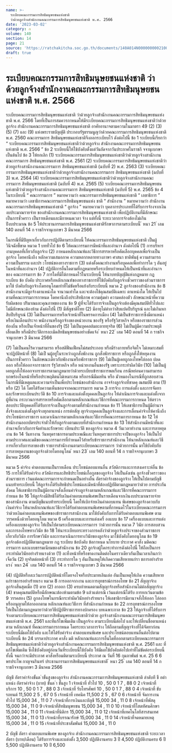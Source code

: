 ```yaml
---
name: >-
  ระเบียบคณะกรรมการสิทธิมนุษยชนแห่งชาติ
  ว่าด้วยลูกจ้างสำนักงานคณะกรรมการสิทธิมนุษยชนแห่งชาติ พ.ศ. 2566
date: '2023-03-02'
category: ก
volume: 140
section: 14
page: 21
source: 'https://ratchakitcha.soc.go.th/documents/140A014N0000000002100.pdf'
draft: true
---
```


# ระเบียบคณะกรรมการสิทธิมนุษยชนแห่งชาติ ว่าด้วยลูกจ้างสำนักงานคณะกรรมการสิทธิมนุษยชนแห่งชาติ พ.ศ. 2566

ระเบียบคณะกรรมการสิทธิมนุษยชนแห่งชาติ ว่าด้วยลูกจ้างสำนักงานคณะกรรมการสิทธิมนุษยชนแห่งชาติ พ.ศ. 2566 โดยที่เป็นการสมควรกาหนดให้มีระเบียบคณะกรรมการสิทธิมนุษยชนแห่งชาติว่าด้วยลูกจ้าง สำนักงานคณะกรรมการสิทธิมนุษยชนแห่งชาติ อาศัยอานาจตามความในมาตรา 49 (2) (3) (5) (7) และ (9) แห่งพระราชบัญญัติ ประกอบรัฐธรรมนูญว่าด้วยคณะกรรมการสิทธิมนุษยชนแห่งชาติ พ.ศ. 2560 คณะกรรมการ สิทธิมนุษยชนแห่งชาติจึงออกระเบียบไว้ ดังต่อไปนี้ ข้อ 1 ระเบียบนี้เรียกว่า “ ระเบียบคณะกรรมการสิทธิมนุษยชนแห่งชาติว่าด้วยลูกจ้าง สำนักงานคณะกรรมการสิทธิมนุษยชนแห่งชาติ พ.ศ. 2566 ” ข้อ 2 ระเบียบนี้ให้ใช้บังคับตั้งแต่วันถัดจากวันประกาศในราชกิ จจานุเบกษาเป็นต้นไป ข้อ 3 ให้ยกเลิก (1) ระเบียบคณะกรรมการสิทธิมนุษยชนแห่งชาติว่าด้วยลูกจ้างสานักงานคณะกรรมการ สิทธิมนุษยชนแห่งชาติ พ.ศ. 2561 (2) ระเบียบคณะกรรมการสิทธิมนุษยชนแห่งชาติว่าด้วยลูกจ้างสานักงานคณะกรรมการ สิทธิมนุษยชนแห่งชาติ (ฉบับที่ 2) พ.ศ. 2563 (3) ระเบียบคณะกรรมการสิทธิมนุษยชนแห่งชาติว่าด้วยลูกจ้างสานักงานคณะกรรมการ สิทธิมนุษยชนแห่งชาติ (ฉบับที่ 3) พ.ศ. 2564 (4) ระเบียบคณะกรรมการสิทธิมนุษยชนแห่งชาติว่าด้วยลูกจ้างสานักงานคณะกรรมการ สิทธิมนุษยชนแห่งชาติ (ฉบับที่ 4) พ.ศ. 2565 (5) ระเบียบคณะกรรมการสิทธิมนุษยชนแห่งชาติว่าด้วยลูกจ้างสานักงานคณะกรรมการ สิทธิมนุษยชนแห่งชาติ (ฉบับที่ 5) พ.ศ. 2565 ข้อ 4 ในระเบียบนี้ “ คณะกรรมการ ” หมายความว่า คณะกรรมการสิทธิมนุษยชนแห่งชาติ “ เลขาธิการ ” หมายความว่า เลขาธิการคณะกรรมการสิทธิมนุษยชนแห่ง ชาติ “ สำนักงาน ” หมายความว่า สำนักงานคณะกรรมการสิทธิมนุษยชนแห่งชาติ “ ลูกจ้าง ” หมายความว่า บุคลากรประเภทที่ได้รับการจ้างจากเงินงบประมาณรายจ่าย ของสำนักงานคณะกรรมการสิทธิมนุษยชนแห่งชาติ เพื่อปฏิบัติงานที่มีลักษณะเป็นการชั่วคราว เป็นรายเดือนและมีกาหนดเวลา จ้าง แต่ทั้งนี้ ระยะเวลาการจ้างต้องไม่เกินปีงบประมาณ ข้อ 5 ให้ประธานกรรมการสิทธิมนุษยชนแห่งชาติรักษาการตามระเบียบนี้ ้ หนา 21 ่ เลม 140 ตอนที่ 14 ก ราชกิจจานุเบกษา 3 มีนาคม 2566

ในกรณีที่มีปัญหาเกี่ยวกับการปฏิบัติตามระเบียบนี้ ให้คณะกรรมการสิทธิมนุษยชนแห่งชาติ เป็นผู้วินิจฉัยชี้ขาด หมวด 1 บททั่วไป ข้อ 6 ให้คณะกรรมการมีหน้าที่และอำนาจ ดังต่อไปนี้ (1) การบริหารงานบุคคลที่เกี่ยวกับลูกจ้าง (2) กาหนดหลักเกณฑ์และวิธีการสรรหาหรือคัดเลือกบุคคลเพื่อจ้างเป็นลูกจ้าง โดยคานึงถึง หลักความเสมอภาค ความหลากหลายทางภาษา ศาสนา ชาติพันธุ์ ความสามารถ ความเป็นธรรม และปร ะโยชน์ของทางราชการ (3) แต่งตั้งคณะทำงานหรือบุคคลเพื่อทำการใด ๆ อันอยู่ในหน้าที่และอำนาจ (4) ปฏิบัติการอื่นใดตามที่กฎหมายหรือระเบียบกำหนดให้เป็นหน้าที่และอำนาจของ คณะกรรมการ ข้อ 7 การใดที่มิได้กาหนดไว้ในระเบียบนี้ ให้นาบทบัญญัติแห่งกฎหมาย กฎ ระเบียบ ข้อ บังคับ ประกาศหรือหลักเกณฑ์ของทางราชการที่ใช้บังคับกับลูกจ้างชั่วคราวของส่วนราชการมาใช้ บังคับกับลูกจ้างโดยอนุโลมเท่าที่ไม่ขัดหรือแย้งกับระเบียบนี้ หมวด 2 ลูกจ้างของสำนักงาน ข้อ 8 สานักงานจะมีลูกจ้างตาแหน่งใด จานวนเท่าใด และจะต้องใช้คุณสมบัติเฉพาะ ตาแหน่งใด ให้เป็นไปตามที่คณะกรรมการกาหนด โดยคานึงถึงประสิทธิภาพ ความคุ้มค่า ความคล่องตัว ลักษณะหน้าที่ความรับผิดชอบ ปริมาณและคุณภาพของงาน ข้อ 9 ผู้ที่จะได้รับการจ้างเป็นลูกจ้างต้องมีคุณสมบัติทั่วไปและไม่มีลักษณะต้องห้าม ดังต่อไปนี้ (1) มีสัญชาติไทย (2) มีอายุไม่ต่ากว่าสิบแปดปีบริบูรณ์ และไม่เกินหกสิบปีบริบูรณ์ (3) ไม่เป็นกรรมการหรือเจ้าหน้าที่ในพรรคการเมือง (4) ไม่เป็นข้าราชการซึ่งมีตาแหน่งหรือเงินเดือนประจา พนักงานหรือลูกจ้างของหน่วยงาน ของรัฐ หรือรัฐวิสาหกิจ หรือของราชการส่วนท้องถิ่น หรือเป็นเจ้ำหน้าที่อื่นของรัฐ (5) ไม่เป็นบุคคลล้มละลายทุจริต (6) ไม่เป็นผู้มีความประพฤติเสื่อมเสีย หรือมีประวัติการละเมิดสิทธิมนุษยชนอย่างชัดแจ้ง ้ หนา 22 ่ เลม 140 ตอนที่ 14 ก ราชกิจจานุเบกษา 3 มีนาคม 2566

(7) ไม่เป็นคนไร้ความสามารถ หรือสติฟั่นเฟือนไม่สมประกอบ หรือมีร่างกายหรือจิตใจ ไม่เหมาะสมที่จะปฏิบัติหน้าที่ (8) ไม่เป็ นผู้อยู่ในระหว่างถูกสั่งพักงาน ถูกสั่งพักราชการ หรือถูกสั่งให้หยุดงานเป็นการชั่วคราว ในลักษณะเดียวกับพักงานหรือพักราชการ (9) ไม่เป็นผู้เคยถูกลงโทษไล่ออก ปลดออก หรือให้ออกจากราชการ รัฐวิสาหกิจ หรือ หน่วยงานอื่นของรัฐ เพราะกระทำผิดวินัย (10) ไม่เป็นผู้ เคยถูกสั่งให้ออกจากราชการตามกฎหมายว่าด้วยระเบียบข้าราชการพลเรือน กรณีหย่อนความสามารถ บกพร่องในหน้าที่หรือประพฤติตนไม่เหมาะสม หรือกรณีมีมลทิน หรือ มัวหมองในกรณีที่ถูกสอบสวน ในกรณีที่มีเหตุผลและความจำเป็นเพื่อประโยชน์ของสำนักงาน อาจจ้างลูกจ้างที่ขาดคุ ณสมบัติ ตาม (1) หรือ (2) ได้ โดยได้รับความเห็นชอบจากคณะกรรมการ หมวด 3 การจ้าง การแต่งตั้ง และการจัดทาและรักษาทะเบียนประวัติ ข้อ 10 การจ้างและแต่งตั้งบุคคลเป็นลูกจ้าง ให้ดำเนินการจ้างและแต่งตั้งจากผู้ที่ผ่าน กระบวนการสรรหาหรือคัดเลือกตามหลักเกณฑ์และวิธีการที่คณะกรรมการกาหนด ให้ตรวจสอบประวัติบุคคลที่ได้รับการจ้างเป็นลูกจ้างตามที่สำนักงานกำหนด ข้อ 11 ให้เลขาธิการเป็นผู้มีอำนาจสั่งจ้างและแต่งตั้งลูกจ้างทุกตาแหน่ง การต่อสัญ ญาจ้างบุคคลเป็นลูกจ้างและการเลื่อนค่าจ้างให้คานึงถึงประโยชน์ทางราชการ และดาเนินการตามหลักเกณฑ์และวิธีการที่คณะกรรมการกาหนด ข้อ 12 ให้สำนักงานออกบัตรประจำตัวให้กับลูกจ้างตามแบบที่สำนักงานกำหนด ข้อ 13 ให้สำนักงานมีหน้าที่และอำนาจเกี่ยวกับการจัดทำและรักษาทะ เบียนประวัติ ของลูกจ้าง หมวด 4 วันเวลาทำงาน และการลาหยุดงาน ข้อ 14 วันทางาน วันหยุดราชการตามประเพณีและวันหยุดราชการประจาปีของลูกจ้าง ให้เป็นไปตามประกาศและมติของคณะกรรมการที่กำหนดไว้สำหรับข้าราชการสำนักงาน ให้นาหลักเกณฑ์และวิธีการเกี่ยวกับการลาของข้า ราชการสำนักงานตามระเบียบคณะกรรมการ ว่าด้วยการนั้น มาใช้บังคับกับการลาหยุดงานของลูกจ้างด้วยโดยอนุโลม ้ หนา 23 ่ เลม 140 ตอนที่ 14 ก ราชกิจจานุเบกษา 3 มีนาคม 2566

หมวด 5 ค่าจ้าง ค่าตอบแทนเป็นรายเดือน ประโยชน์ตอบแทนอื่น สวัสดิการและการสงเคราะห์อื่น ข้อ 15 การให้ได้รับค่าจ้าง สวัสดิการและสิทธิประโยชน์เกื้อกูลของลูกจ้าง ให้เป็นดังเช่น ลูกจ้างชั่วคราวของส่วนราชการ เว้นแต่คณะกรรมการจะกำหนดเป็นอย่างอื่น อัตราค่าจ้างของลูกจ้าง ให้เป็นไปตามบัญชีแนบท้ายระเบียบนี้ ให้ลูกจ้างได้รับสิทธิประโยชน์และมีหน้าที่ต้องปฏิบัติตามกฎหมายว่าด้วย การประกันสังคม ให้เลขาธิการเป็นผู้มีอานาจสั่งเลื่อนค่าจ้างลูกจ้างตามหลักเกณฑ์และวิธีการที่คณะกรรมการ กำหนด ข้อ 16 ให้ลูกจ้างมีสิทธิได้รับเงินค่าตอบแทนพิเศษเป็นรายเดือนจากเงินงบประมาณรายจ่าย ของสานักงาน ตามบัญชีแนบท้ายระเบียบนี้ โดยให้เบิกจ่ายเงินค่าตอบแทน พิเศษของลูกจ้างควบกับ เงินค่าจ้าง ให้นาหลักเกณฑ์และวิธีการได้รับค่าตอบแทนพิเศษตามที่กาหนดไว้ในระเบียบคณะกรรมการ ว่าด้วยเงินค่าตอบแทนพิเศษของข้าราชการสานักงาน มาใช้บังคับกับการได้รับค่าตอบแทนพิเศษ ตามวรรคหนึ่งด้วยโดยอนุโลม หมวด 6 เครื่องแบบและการแต่งเครื่ องแบบ ข้อ 17 เครื่องแบบและการแต่งเครื่องแบบของลูกจ้าง ให้เป็นไปตามระเบียบคณะกรรมการ ว่าด้วยการนั้น หมวด 7 วินัย การสอบสวน และการลงโทษทางวินัย ข้อ 18 ให้นาระเบียบกระทรวงการคลังว่าด้วยลูกจ้างประจาของส่วนราชการเกี่ยวกับวินัย การรักษาวินัย และการดาเนินการทางวินัยของลูกจ้าง มาใช้บังคับโดยอนุโลม ข้อ 19 ลูกจ้างต้องปฏิบัติตามกฎหมาย กฎ ระเบียบ ข้อบังคับ ข้อกาหนด นโยบาย ประกาศ คาสั่ง มติคณะกรรมการ และแบบธรรมเนียมของสำนักงาน ข้อ 20 ลูกจ้างผู้ใดกระทำการดังต่อไปนี้ ให้ถือเป็นการกระทำผิดวินัยอย่างร้ายแรงด้วย (1) ละทิ้งหน้าที่หรือขาดงานติดต่อในคราวเดียวกันเป็นเวลาเกินกว่าเจ็ดวัน (2) ทุจริตต่อหน้าที่ (3) กระทำการใด ๆ อันเป็นเหตุให้เกิดความเสียหายแก่รา ชการอย่างร้ายแรง ้ หนา 24 ่ เลม 140 ตอนที่ 14 ก ราชกิจจานุเบกษา 3 มีนาคม 2566

(4) ปฏิบัติหรือละเว้นการปฏิบัติหน้าที่โดยจงใจหรือประมาทเลินเล่อ อันเป็นเหตุให้เกิด ความเสียหายแก่ราชการอย่างร้ายแรง หมวด 8 การออกจากงาน และการอุทธรณ์การลงโทษ ข้อ 21 สัญญาจ้างลูกจ้างสิ้นสุดเมื่อ (1) ตาย (2) ลาออก (3) ครบกำหนดตามสัญญาจ้างหรือสำนักงานไม่ต่อสัญญาจ้าง (4) ขาดคุณสมบัติหรือมีลักษณะต้องห้ามตามข้อ 9 แล้วแต่กรณี เว้นแต่กรณีได้รับ การยกเว้นตามข้อ 9 วรรคสอง (5) ถูกลงโทษในกรณีกระทำผิดวินัยอย่างร้ายแรง ให้เลขาธิการมีอานาจสั่งให้ออก ไล่ออกหรืออนุญาตให้ลาออกตาม หลักเกณฑ์และวิธีการ ที่สำนักงานกำหนด ข้อ 22 การอุทธรณ์การลงโทษ ให้เป็นไปตามกฎหมายว่าด้วยวิธีปฏิบัติราชการทางปกครอง บทเฉพาะกาล ข้อ 23 ให้ลูกจ้างที่ได้รับการจ้างตามระเบียบคณะกรรมการสิทธิมนุษยชนแห่งชาติว่าด้วย ลูกจ้างสานักงานคณะกรรมการสิทธิมนุษยชนแห่งชาติ พ.ศ. 2561 และที่แก้ไขเพิ่มเติม เป็นลูกจ้าง ตามระเบียบนี้ต่อไป และให้เปลี่ยนชื่อตาแหน่งตาม หลักเกณฑ์ ที่คณะกรรมการกาหนด โดยระยะเวลาการจ้าง ให้ถือตามสัญญาจ้างที่ได้จัดทาก่อนระเบียบนี้มีผลใช้บังคับ และให้ได้รับค่าจ้าง ค่าตอบแทนพิเศษ และประโยชน์ตอบแทนอื่นต่อไปตามระเบียบนี้ ข้อ 24 บรรดาประกาศ คาสั่ง มติ หลักเกณฑ์และการอื่นใดที่ออกตามระเบียบคณะกรรมการ สิทธิมนุษยชนแห่งชาติว่ำด้วยลูกจ้างสำนักงานคณะกรรมการสิทธิมนุษยชนแห่งชาติ พ.ศ. 2561 และ ที่แก้ไขเพิ่มเติม ซึ่งใช้บังคับอยู่ก่อนวันที่ระเบียบนี้ใช้บังคับ ให้มีผลใช้บังคับต่อไปเท่าที่ไม่ขัดต่อระเบียบนี้ ทั้งนี้ จนกว่าจะมีประกาศ คาสั่งหรือมติตามระเบียบนี้ ประกาศ ณ วันที่ 16 กุมภาพันธ์ พ.ศ. 25 6 6 พรประไพ กาญจนรินทร์ ประธานกรรมการสิทธิมนุษยชนแห่งชาติ ้ หนา 25 ่ เลม 140 ตอนที่ 14 ก ราชกิจจานุเบกษา 3 มีนาคม 2566

บัญชี อัตราค่าจ้างขั้นต ่าขั้นสูงของลูกจ้าง ส่านักงานคณะกรรมการสิทธิมนุษยชนแห่งชาติ ล่าดับที ชื อต่าแหน่ง อัตราค่าจ้าง (บาท) ขั้นต ่า ขั้นสูง 1 เจ้าหน้าที่ ทั่วไป 10 , 50 0 1 7 , 88 0 2 เจ้าหน้าที่ บริการ 10 , 50 0 1 7 , 88 0 3 เจ้าหน้าที่ รับโทรศัพท์ 10 , 50 0 1 7 , 88 0 4 เจ้าหน้าที่ ขับรถยนต์ 11,500 2 5 , 67 0 5 เจ้าหน้าที่ เทคนิค 11,500 2 5 , 67 0 6 เจ้าหน้าที่ จัดการงาน ทั่วไป 15,000 34 , 11 0 7 เจ้าหน้าที่การเงินและบัญชี 15,000 34 , 11 0 8 เจ้าหน้าที่พัสดุ 15,000 34 , 11 0 9 เจ้าหน้าที่สิทธิมนุษยชน 15,000 34 , 11 0 10 เจ้าหน้าที่โสตทัศนศึกษา 15,000 34 , 11 0 11 เจ้าหน้าที่นิติกร 15,000 34 , 11 0 12 เจ้าหน้าที่เทคโนโลยีสารสนเทศ 15,000 34 , 11 0 13 เจ้าหน้าที่บรรณารักษ์ 15,000 34 , 11 0 14 เจ้าหน้าที่จดหมายเหตุ 15,000 34 , 11 0 15 เจ้าหน้าที่ประชาสัมพันธ์ 15,000 34 , 11 0

2 บัญชี อัตรา ค่าตอบแทนพิเศษ ของลูกจ้าง ส่านักงานคณะกรรมการสิทธิมนุษยชนแห่งชาติ ระยะเวลา อัตรา (บาท/เดือน) ได้รับการจ้างและแต่งตั้ง 3,500 ปฏิบัติงานครบ 3 ปี 4,500 ปฏิบัติงานครบ 6 ปี 5,500 ปฏิบัติงานครบ 10 ปี 6,500
